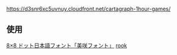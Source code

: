 https://d3snr6xc5uvnuy.cloudfront.net/cartagraph-1hour-games/

## 使用

[8×8 ドット日本語フォント「美咲フォント」](https://littlelimit.net/misaki.htm)
[rook](https://www.npmjs.com/package/rooks)
